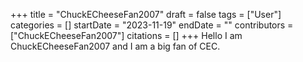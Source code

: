 +++
title = "ChuckECheeseFan2007"
draft = false
tags = ["User"]
categories = []
startDate = "2023-11-19"
endDate = ""
contributors = ["ChuckECheeseFan2007"]
citations = []
+++
Hello I am ChuckECheeseFan2007 and I am a big fan of CEC.
